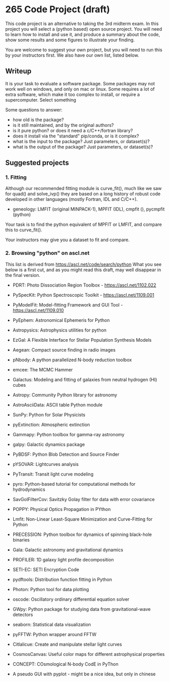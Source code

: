 # 265 Code Project (draft)


This code project is an alternative to taking the 3rd midterm exam.
In this project you will select a (python based) open source project.
You will need to learn how to install and use it, and produce
a summary about the code, show some results and some figures to illustrate
your finding.

You are welcome to suggest your own project, but you will need to
run this by your instructors first. We also have our own list, listed
below.

## Writeup

It is your task to evaluate a software package.
Some packages may not work well on windows, and only on mac or linux. Some
requires a lot of extra software, which make it too complex to install,
or require a supercomputer.  Select something

Some questions to answer:

- how old is the package?
- is it still maintained, and by the original authors?
- is it pure python? or does it need a c/C++/fortran library?
- does it install via the "standard" pip/conda, or is it complex?
- what is the input to the package? Just parameters, or dataset(s)?
- what is the output of the package? Just parameters, or dataset(s)?

## Suggested projects

### 1. Fitting

Although our recommended fitting module is curve_fit(), much like
we saw for quad() and solve_ivp() they are based on a long history
of robust code developed in other languages (mostly Fortran, IDL and C/C++).

- geneology: LMFIT (original MINPACK-1), MPFIT (IDL), cmpfit (), pycmpfit (python)

Your task is to find the python equivalent of MPFIT or LMFIT, and compare this
to curve_fit().

Your instructors may give you a dataset to fit and compare.

### 2. Browsing "python" on ascl.net


This list is derived from https://ascl.net/code/search/python
What you see below is a first cut, and as you might read this draft,
may well disappear in the final version.

- PDRT: Photo Dissociation Region Toolbox - https://ascl.net/1102.022

- PySpecKit: Python Spectroscopic Toolkit - https://ascl.net/1109.001	

- PyModelFit: Model-fitting Framework and GUI Tool - https://ascl.net/1109.010

- PyEphem: Astronomical Ephemeris for Python	

- Astropysics: Astrophysics utilities for python	

- EzGal: A Flexible Interface for Stellar Population Synthesis Models	

- Aegean: Compact source finding in radio images	

- pNbody: A python parallelized N-body reduction toolbox	

- emcee: The MCMC Hammer	

- Galactus: Modeling and fitting of galaxies from neutral hydrogen (HI) cubes	

- Astropy: Community Python library for astronomy	

- AstroAsciiData: ASCII table Python module	

- SunPy: Python for Solar Physicists		

- pyExtinction: Atmospheric extinction

- Gammapy: Python toolbox for gamma-ray astronomy	

- galpy: Galactic dynamics package	

- PyBDSF: Python Blob Detection and Source Finder	

- pYSOVAR: Lightcurves analysis	

- PyTransit: Transit light curve modeling	

- pyro: Python-based tutorial for computational methods for hydrodynamics	

- SavGolFilterCov: Savitzky Golay filter for data with error covariance	

- POPPY: Physical Optics Propagation in PYthon	

- Lmfit: Non-Linear Least-Square Minimization and Curve-Fitting for Python	

- PRECESSION: Python toolbox for dynamics of spinning black-hole binaries	

- Gala: Galactic astronomy and gravitational dynamics	

- PROFILER: 1D galaxy light profile decomposition	

- SETI-EC: SETI Encryption Code	

- pydftools: Distribution function fitting in Python	

- Photon: Python tool for data plotting	

- oscode: Oscillatory ordinary differential equation solver	

- GWpy: Python package for studying data from gravitational-wave detectors	

- seaborn: Statistical data visualization	

- pyFFTW: Python wrapper around FFTW	

- Citlalicue: Create and manipulate stellar light curves	

- CosmosCanvas: Useful color maps for different astrophysical properties	

- CONCEPT: COsmological N-body CodE in PyThon	

- A pseudo GUI with pyplot - might be a nice idea, but only in chinese 

